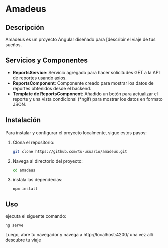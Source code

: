 # Amadeus

## Descripción
Amadeus es un proyecto Angular diseñado para [describir el viaje de tus sueños.

## Servicios y Componentes
- **ReportsService**: Servicio agregado para hacer solicitudes GET a la API de reportes usando axios.
- **ReportsComponent**: Componente creado para mostrar los datos de reportes obtenidos desde el backend.
- **Template de ReportsComponent**: Añadido un botón para actualizar el reporte y una vista condicional (*ngIf) para mostrar los datos en formato JSON.

## Instalación
Para instalar y configurar el proyecto localmente, sigue estos pasos:

1. Clona el repositorio:
   ```bash
   git clone https://github.com/tu-usuario/amadeus.git


2. Navega al directorio del proyecto:
   ```bash
   cd amadeus
   ```

3. instala las dependecias: 
    ```
    npm install
    ```

## Uso
ejecuta el siguente comando:

```
ng serve
```


Luego, abre tu navegador y navega a http://localhost:4200/ una vez allí descubre tu viaje
